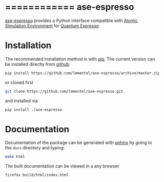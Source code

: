 ============
ase-espresso
============

[ase-espresso](https://github.com/vossjo/ase-espresso) provides a Python interface compatible with
[Atomic Simulation Environment](https://wiki.fysik.dtu.dk/ase/) for [Quantum Espresso](http://www.quantum-espresso.org/).

Installation
============

The recommended installation method is with [pip]. The current
version can be installed directly from [github]:

```bash
pip install https://github.com/lmmentel/ase-espresso/archive/master.zip
```
or cloned first
```bash
git clone https://github.com/lmmentel/ase-espresso.git
```
and installed via
```bash
pip install ./ase-espresso
```

[github]: https://github.com/lmmentel/ase-espresso
[pip]: https://pip.pypa.io/en/stable/
[vossjo]: https://github.com/vossjo/ase-espresso
[wiki]: https://github.com/vossjo/ase-espresso/wiki

Documentation
=============

Documentation of the package can be generated with [sphinx](http://www.sphinx-doc.org/en/stable/)
by going to the ``docs`` directory and typing:

```bash
make html
```

The built documentation can be viewed in a any browser
```bash
firefox build/html/index.html
```
